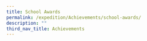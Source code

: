 ```yaml
---
title: School Awards
permalink: /expedition/Achievements/school-awards/
description: ""
third_nav_title: Achievements
---
```

